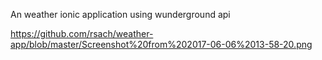 An weather ionic application using wunderground api 


https://github.com/rsach/weather-app/blob/master/Screenshot%20from%202017-06-06%2013-58-20.png
